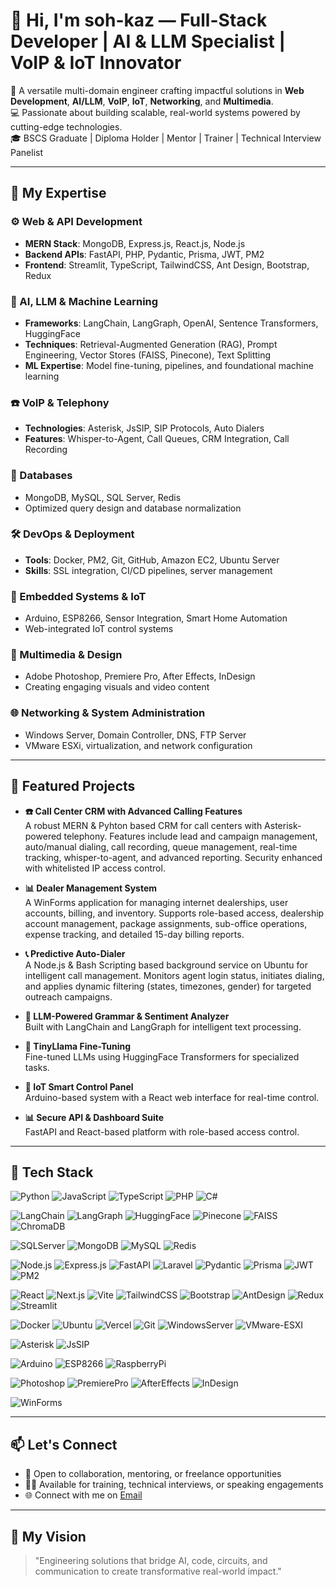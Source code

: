 # 👋 Hi, I'm soh-kaz — Full-Stack Developer | AI & LLM Specialist | VoIP & IoT Innovator

🎯 A versatile multi-domain engineer crafting impactful solutions in **Web Development**, **AI/LLM**, **VoIP**, **IoT**, **Networking**, and **Multimedia**.  
💻 Passionate about building scalable, real-world systems powered by cutting-edge technologies.  
🎓 BSCS Graduate | Diploma Holder | Mentor | Trainer | Technical Interview Panelist  

---

## 🧠 My Expertise

### ⚙️ Web & API Development
- **MERN Stack**: MongoDB, Express.js, React.js, Node.js  
- **Backend APIs**: FastAPI, PHP, Pydantic, Prisma, JWT, PM2  
- **Frontend**: Streamlit, TypeScript, TailwindCSS, Ant Design, Bootstrap, Redux  

### 🤖 AI, LLM & Machine Learning
- **Frameworks**: LangChain, LangGraph, OpenAI, Sentence Transformers, HuggingFace  
- **Techniques**: Retrieval-Augmented Generation (RAG), Prompt Engineering, Vector Stores (FAISS, Pinecone), Text Splitting  
- **ML Expertise**: Model fine-tuning, pipelines, and foundational machine learning  

### ☎️ VoIP & Telephony
- **Technologies**: Asterisk, JsSIP, SIP Protocols, Auto Dialers  
- **Features**: Whisper-to-Agent, Call Queues, CRM Integration, Call Recording  

### 🧮 Databases
- MongoDB, MySQL, SQL Server, Redis  
- Optimized query design and database normalization  

### 🛠️ DevOps & Deployment
- **Tools**: Docker, PM2, Git, GitHub, Amazon EC2, Ubuntu Server  
- **Skills**: SSL integration, CI/CD pipelines, server management  

### 🔌 Embedded Systems & IoT
- Arduino, ESP8266, Sensor Integration, Smart Home Automation  
- Web-integrated IoT control systems  

### 🎨 Multimedia & Design
- Adobe Photoshop, Premiere Pro, After Effects, InDesign  
- Creating engaging visuals and video content  

### 🌐 Networking & System Administration
- Windows Server, Domain Controller, DNS, FTP Server  
- VMware ESXi, virtualization, and network configuration  

---

## 🚀 Featured Projects

- **☎️ Call Center CRM with Advanced Calling Features**  
  A robust MERN & Pyhton based CRM for call centers with Asterisk-powered telephony. Features include lead and campaign management, auto/manual dialing, call recording, queue management, real-time tracking, whisper-to-agent, and advanced reporting. Security enhanced with whitelisted IP access control.  


- **📊 Dealer Management System**  
  A WinForms application for managing internet dealerships, user accounts, billing, and inventory. Supports role-based access, dealership account management, package assignments, sub-office operations, expense tracking, and detailed 15-day billing reports.  
  

- **📞 Predictive Auto-Dialer**  
  A Node.js & Bash Scripting based background service on Ubuntu for intelligent call management. Monitors agent login status, initiates dialing, and applies dynamic filtering (states, timezones, gender) for targeted outreach campaigns.  
  

- **🤖 LLM-Powered Grammar & Sentiment Analyzer**  
  Built with LangChain and LangGraph for intelligent text processing.  
  

- **🧠 TinyLlama Fine-Tuning**  
  Fine-tuned LLMs using HuggingFace Transformers for specialized tasks.  
  

- **📡 IoT Smart Control Panel**  
  Arduino-based system with a React web interface for real-time control.  
  

- **📊 Secure API & Dashboard Suite**  
  FastAPI and React-based platform with role-based access control.  
  

---

## 🧰 Tech Stack

![Python](https://img.shields.io/badge/-Python-black?style=flat-square&logo=python)
![JavaScript](https://img.shields.io/badge/-JavaScript-black?style=flat-square&logo=javascript)
![TypeScript](https://img.shields.io/badge/-TypeScript-black?style=flat-square&logo=typescript)
![PHP](https://img.shields.io/badge/-PHP-black?style=flat-square&logo=php)
![C#](https://img.shields.io/badge/-C%23-black?style=flat-square&logo=c-sharp)

![LangChain](https://img.shields.io/badge/-LangChain-black?style=flat-square&logo=langchain)
![LangGraph](https://img.shields.io/badge/-LangGraph-black?style=flat-square&logo=langgraph)
![HuggingFace](https://img.shields.io/badge/-HuggingFace-black?style=flat-square&logo=huggingface)
![Pinecone](https://img.shields.io/badge/-Pinecone-black?style=flat-square&logo=pinecone)
![FAISS](https://img.shields.io/badge/-FAISS-black?style=flat-square&logo=faiss)
![ChromaDB](https://img.shields.io/badge/-ChromaDB-black?style=flat-square&logo=chromadb)

![SQLServer](https://img.shields.io/badge/-SQL_Server-black?style=flat-square&logo=microsoft-sql-server)
![MongoDB](https://img.shields.io/badge/-MongoDB-black?style=flat-square&logo=mongodb)
![MySQL](https://img.shields.io/badge/-MySQL-black?style=flat-square&logo=mysql)
![Redis](https://img.shields.io/badge/-Redis-black?style=flat-square&logo=redis)

![Node.js](https://img.shields.io/badge/-Node.js-black?style=flat-square&logo=node.js)
![Express.js](https://img.shields.io/badge/-Express.js-black?style=flat-square&logo=express)
![FastAPI](https://img.shields.io/badge/-FastAPI-black?style=flat-square&logo=fastapi)
![Laravel](https://img.shields.io/badge/-Laravel-black?style=flat-square&logo=laravel)
![Pydantic](https://img.shields.io/badge/-Pydantic-black?style=flat-square&logo=pydantic)
![Prisma](https://img.shields.io/badge/-Prisma-black?style=flat-square&logo=prisma)
![JWT](https://img.shields.io/badge/-JWT-black?style=flat-square&logo=jsonwebtokens)
![PM2](https://img.shields.io/badge/-PM2-black?style=flat-square&logo=pm2)

![React](https://img.shields.io/badge/-React-black?style=flat-square&logo=react)
![Next.js](https://img.shields.io/badge/-Next.js-black?style=flat-square&logo=next.js)
![Vite](https://img.shields.io/badge/-Vite-black?style=flat-square&logo=vite)
![TailwindCSS](https://img.shields.io/badge/-TailwindCSS-black?style=flat-square&logo=tailwindcss)
![Bootstrap](https://img.shields.io/badge/-Bootstrap-black?style=flat-square&logo=bootstrap)
![AntDesign](https://img.shields.io/badge/-Ant_Design-black?style=flat-square&logo=ant-design)
![Redux](https://img.shields.io/badge/-Redux-black?style=flat-square&logo=redux)
![Streamlit](https://img.shields.io/badge/-Streamlit-black?style=flat-square&logo=streamlit)

![Docker](https://img.shields.io/badge/-Docker-black?style=flat-square&logo=docker)
![Ubuntu](https://img.shields.io/badge/-Ubuntu-black?style=flat-square&logo=ubuntu)
![Vercel](https://img.shields.io/badge/-Vercel-black?style=flat-square&logo=vercel)
![Git](https://img.shields.io/badge/-Git-black?style=flat-square&logo=git)
![WindowsServer](https://img.shields.io/badge/-Windows_Server-black?style=flat-square&logo=windows-server)
![VMware-ESXI](https://img.shields.io/badge/-VMware-black?style=flat-square&logo=vmware)

![Asterisk](https://img.shields.io/badge/-Asterisk-black?style=flat-square&logo=asterisk)
![JsSIP](https://img.shields.io/badge/-JsSIP-black?style=flat-square&logo=js-square)

![Arduino](https://img.shields.io/badge/-Arduino-black?style=flat-square&logo=arduino)
![ESP8266](https://img.shields.io/badge/-ESP8266-black?style=flat-square&logo=arduino)
![RaspberryPi](https://img.shields.io/badge/-Raspberry_Pi-black?style=flat-square&logo=raspberry-pi)

![Photoshop](https://img.shields.io/badge/-Photoshop-black?style=flat-square&logo=adobe-photoshop)
![PremierePro](https://img.shields.io/badge/-Premiere_Pro-black?style=flat-square&logo=adobe-premiere-pro)
![AfterEffects](https://img.shields.io/badge/-After_Effects-black?style=flat-square&logo=adobe-after-effects)
![InDesign](https://img.shields.io/badge/-InDesign-black?style=flat-square&logo=adobe-indesign)

![WinForms](https://img.shields.io/badge/-WinForms-black?style=flat-square&logo=dotnet)

---

## 📫 Let's Connect
- 📩 Open to collaboration, mentoring, or freelance opportunities  
- 🧑‍🏫 Available for training, technical interviews, or speaking engagements  
- 🌐 Connect with me on [Email](mailto:agha.suhail96@gmail.com)  

---

## 🧭 My Vision
> "Engineering solutions that bridge AI, code, circuits, and communication to create transformative real-world impact."
